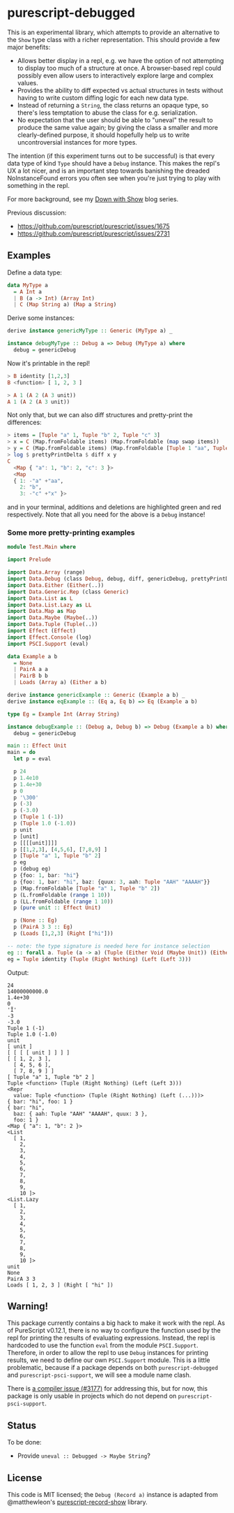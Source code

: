 # purescript-debugged

This is an experimental library, which attempts to provide an alternative to
the `Show` type class with a richer representation. This should provide a few
major benefits:

- Allows better display in a repl, e.g. we have the option of not attempting to
  display too much of a structure at once. A browser-based repl could possibly
  even allow users to interactively explore large and complex values.
- Provides the ability to diff expected vs actual structures in tests without
  having to write custom diffing logic for each new data type.
- Instead of returning a `String`, the class returns an opaque type, so there's
  less temptation to abuse the class for e.g. serialization.
- No expectation that the user should be able to "uneval" the result to produce
  the same value again; by giving the class a smaller and more clearly-defined
  purpose, it should hopefully help us to write uncontroversial instances for
  more types.

The intention (if this experiment turns out to be successful) is that every
data type of kind `Type` should have a `Debug` instance. This makes the repl's
UX a lot nicer, and is an important step towards banishing the dreaded
NoInstanceFound errors you often see when you're just trying to play with
something in the repl.

For more background, see my [Down with Show][] blog series.

Previous discussion:

- https://github.com/purescript/purescript/issues/1675
- https://github.com/purescript/purescript/issues/2731

## Examples

Define a data type:

```purescript
data MyType a
  = A Int a
  | B (a -> Int) (Array Int)
  | C (Map String a) (Map a String)
```

Derive some instances:

```purescript
derive instance genericMyType :: Generic (MyType a) _

instance debugMyType :: Debug a => Debug (MyType a) where
  debug = genericDebug
```

Now it's printable in the repl!

```purescript
> B identity [1,2,3]
B <function> [ 1, 2, 3 ]

> A 1 (A 2 (A 3 unit))
A 1 (A 2 (A 3 unit))
```

Not only that, but we can also diff structures and pretty-print the
differences:

```purescript
> items = [Tuple "a" 1, Tuple "b" 2, Tuple "c" 3]
> x = C (Map.fromFoldable items) (Map.fromFoldable (map swap items))
> y = C (Map.fromFoldable items) (Map.fromFoldable [Tuple 1 "aa", Tuple 2 "b", Tuple 3 "x"])
> log $ prettyPrintDelta $ diff x y
C
  <Map { "a": 1, "b": 2, "c": 3 }>
  <Map
  { 1: -"a" +"aa",
    2: "b",
    3: -"c" +"x" }>
```

and in your terminal, additions and deletions are highlighted green and red
respectively. Note that all you need for the above is a `Debug` instance!

### Some more pretty-printing examples

```purescript
module Test.Main where

import Prelude

import Data.Array (range)
import Data.Debug (class Debug, debug, diff, genericDebug, prettyPrintDelta)
import Data.Either (Either(..))
import Data.Generic.Rep (class Generic)
import Data.List as L
import Data.List.Lazy as LL
import Data.Map as Map
import Data.Maybe (Maybe(..))
import Data.Tuple (Tuple(..))
import Effect (Effect)
import Effect.Console (log)
import PSCI.Support (eval)

data Example a b
  = None
  | PairA a a
  | PairB b b
  | Loads (Array a) (Either a b)

derive instance genericExample :: Generic (Example a b) _
derive instance eqExample :: (Eq a, Eq b) => Eq (Example a b)

type Eg = Example Int (Array String)

instance debugExample :: (Debug a, Debug b) => Debug (Example a b) where
  debug = genericDebug

main :: Effect Unit
main = do
  let p = eval

  p 24
  p 1.4e10
  p 1.4e+30
  p 0
  p '\300'
  p (-3)
  p (-3.0)
  p (Tuple 1 (-1))
  p (Tuple 1.0 (-1.0))
  p unit
  p [unit]
  p [[[[unit]]]]
  p [[1,2,3], [4,5,6], [7,8,9] ]
  p [Tuple "a" 1, Tuple "b" 2]
  p eg
  p (debug eg)
  p {foo: 1, bar: "hi"}
  p {foo: 1, bar: "hi", baz: {quux: 3, aah: Tuple "AAH" "AAAAH"}}
  p (Map.fromFoldable [Tuple "a" 1, Tuple "b" 2])
  p (L.fromFoldable (range 1 10))
  p (LL.fromFoldable (range 1 10))
  p (pure unit :: Effect Unit)

  p (None :: Eg)
  p (PairA 3 3 :: Eg)
  p (Loads [1,2,3] (Right ["hi"]))

-- note: the type signature is needed here for instance selection
eg :: forall a. Tuple (a -> a) (Tuple (Either Void (Maybe Unit)) (Either (Either Int Int) Int))
eg = Tuple identity (Tuple (Right Nothing) (Left (Left 3)))
```

Output:

```
24
14000000000.0
1.4e+30
0
'Ĭ'
-3
-3.0
Tuple 1 (-1)
Tuple 1.0 (-1.0)
unit
[ unit ]
[ [ [ [ unit ] ] ] ]
[ [ 1, 2, 3 ],
  [ 4, 5, 6 ],
  [ 7, 8, 9 ] ]
[ Tuple "a" 1, Tuple "b" 2 ]
Tuple <function> (Tuple (Right Nothing) (Left (Left 3)))
<Repr
  value: Tuple <function> (Tuple (Right Nothing) (Left (...)))>
{ bar: "hi", foo: 1 }
{ bar: "hi",
  baz: { aah: Tuple "AAH" "AAAAH", quux: 3 },
  foo: 1 }
<Map { "a": 1, "b": 2 }>
<List
  [ 1,
    2,
    3,
    4,
    5,
    6,
    7,
    8,
    9,
    10 ]>
<List.Lazy
  [ 1,
    2,
    3,
    4,
    5,
    6,
    7,
    8,
    9,
    10 ]>
unit
None
PairA 3 3
Loads [ 1, 2, 3 ] (Right [ "hi" ])
```

## Warning!

This package currently contains a big hack to make it work with the repl. As of
PureScript v0.12.1, there is no way to configure the function used by the repl
for printing the results of evaluating expressions. Instead, the repl is
hardcoded to use the function `eval` from the module `PSCI.Support`. Therefore,
in order to allow the repl to use `Debug` instances for printing results, we
need to define our own `PSCI.Support` module.  This is a little problematic,
because if a package depends on both `purescript-debugged` and
`purescript-psci-support`, we will see a module name clash.

There is [a compiler issue (#3177)](https://github.com/purescript/purescript/issues/3177)
for addressing this, but for now, this package is only usable in projects which
do not depend on `purescript-psci-support`.

## Status

To be done:

- Provide `uneval :: Debugged -> Maybe String`?

## License

This code is MIT licensed; the `Debug (Record a)` instance is adapted from
@matthewleon's [purescript-record-show][] library.

[purescript-record-show]: https://github.com/matthewleon/purescript-record-show
[Down with Show]: https://harry.garrood.me/blog/down-with-show-part-1/
